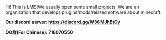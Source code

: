 Hi! This is LMS!We usually open some small projects.
We are an organization that develops plugins/mods/related software about minecraft.  
  
**Our discord server: https://discord.gg/W36MJhBtGy**  
  
**QQ群(For Chinese): 718070550**
